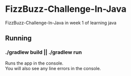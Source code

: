 # FizzBuzz-Challenge-In-Java
FizzBuzz-Challenge-In-Java in week 1 of learning java
## Running

### ./gradlew build || ./gradlew run

Runs the app in the console.<br>
You will also see any line errors in the console.
